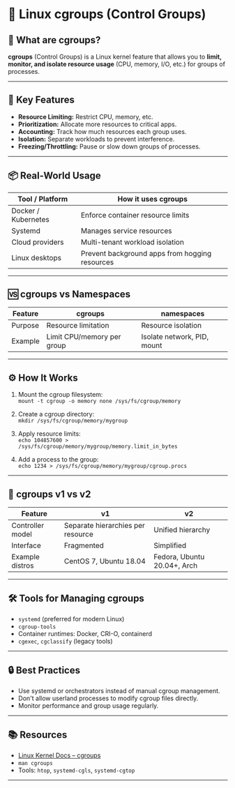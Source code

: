 # 🧵 Linux cgroups (Control Groups)

## 📌 What are cgroups?

**cgroups** (Control Groups) is a Linux kernel feature that allows you to **limit, monitor, and isolate resource usage** (CPU, memory, I/O, etc.) for groups of processes.

---

## 🎯 Key Features

- **Resource Limiting:** Restrict CPU, memory, etc.
- **Prioritization:** Allocate more resources to critical apps.
- **Accounting:** Track how much resources each group uses.
- **Isolation:** Separate workloads to prevent interference.
- **Freezing/Throttling:** Pause or slow down groups of processes.

---

## 📦 Real-World Usage

| Tool / Platform | How it uses cgroups |
|-----------------|---------------------|
| Docker / Kubernetes | Enforce container resource limits |
| Systemd            | Manages service resources          |
| Cloud providers    | Multi-tenant workload isolation    |
| Linux desktops     | Prevent background apps from hogging resources |

---

## 🆚 cgroups vs Namespaces

| Feature   | cgroups                     | namespaces                    |
|-----------|-----------------------------|-------------------------------|
| Purpose   | Resource limitation         | Resource isolation            |
| Example   | Limit CPU/memory per group  | Isolate network, PID, mount   |

---

## ⚙️ How It Works

1. Mount the cgroup filesystem:  
   `mount -t cgroup -o memory none /sys/fs/cgroup/memory`

2. Create a cgroup directory:  
   `mkdir /sys/fs/cgroup/memory/mygroup`

3. Apply resource limits:  
   `echo 104857600 > /sys/fs/cgroup/memory/mygroup/memory.limit_in_bytes`

4. Add a process to the group:  
   `echo 1234 > /sys/fs/cgroup/memory/mygroup/cgroup.procs`

---

## 🧬 cgroups v1 vs v2

| Feature            | v1                              | v2                              |
|--------------------|----------------------------------|----------------------------------|
| Controller model   | Separate hierarchies per resource | Unified hierarchy               |
| Interface           | Fragmented                      | Simplified                      |
| Example distros     | CentOS 7, Ubuntu 18.04          | Fedora, Ubuntu 20.04+, Arch     |

---

## 🛠️ Tools for Managing cgroups

- `systemd` (preferred for modern Linux)
- `cgroup-tools`
- Container runtimes: Docker, CRI-O, containerd
- `cgexec`, `cgclassify` (legacy tools)

---

## 🔒 Best Practices

- Use systemd or orchestrators instead of manual cgroup management.
- Don't allow userland processes to modify cgroup files directly.
- Monitor performance and group usage regularly.

---

## 📚 Resources

- [Linux Kernel Docs – cgroups](https://www.kernel.org/doc/html/latest/admin-guide/cgroup-v2.html)
- `man cgroups`
- Tools: `htop`, `systemd-cgls`, `systemd-cgtop`

---

